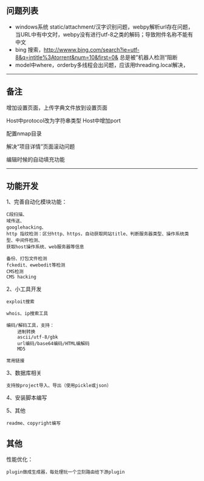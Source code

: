 
## 问题列表

* windows系统 static/attachment/汉字识别问题，webpy解析url存在问题，当URL中有中文时，webpy没有进行utf-8之类的解码；导致附件名称不能有中文
* bing 搜索，http://wwww.bing.com/search?ie=utf-8&q=intitle%3Atorrent&num=10&first=0& 总是被”机器人检测“阻断
* model中where，orderby多线程会出问题，应该用threading.local解决，

---

## 备注

增加设置页面，上传字典文件放到设置页面

Host中protocol改为字符串类型
Host中增加port

配置nmap目录

解决“项目详情”页面滚动问题

编辑时候的自动填充功能

---

## 功能开发

1、完善自动化模块功能：

	C段扫描、
	域传送、
	googlehacking、
	http 指纹检测：区分http、https，自动获取网站title、判断服务器类型、操作系统类型、中间件检测、
	获取host操作系统、web服务器等信息

	备份、打包文件检测
	fckedit、ewebedit等检测
	CMS检测
	CMS hacking

2、小工具开发
	
	exploit搜索

	whois、ip搜索工具

	编码/解码工具，支持：
		进制转换
		ascii/utf-8/gbk
		url编码/base64编码/HTML编解码
		MD5

	常用链接

3、数据库相关

	支持按project导入、导出（使用pickle或json）

4、安装脚本编写


5、其他
	
	readme、copyright编写


## 其他

性能优化：
	
	plugin做成生成器，每处理玩一个立刻路由给下游plugin
